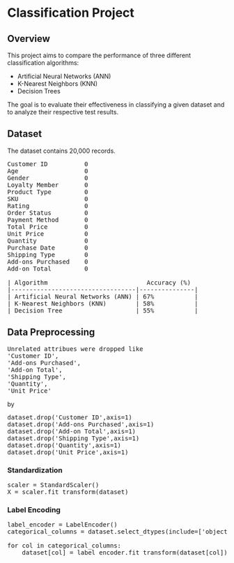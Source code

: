 # Classification Project

## Overview

This project aims to compare the performance of three different classification algorithms: 
- Artificial Neural Networks (ANN)
- K-Nearest Neighbors (KNN)
- Decision Trees

The goal is to evaluate their effectiveness in classifying a given dataset and to analyze their respective test results.

## Dataset
The dataset contains 20,000 records.
<pre>
Customer ID          0
Age                  0
Gender               0
Loyalty Member       0
Product Type         0
SKU                  0
Rating               0
Order Status         0
Payment Method       0
Total Price          0
Unit Price           0
Quantity             0
Purchase Date        0
Shipping Type        0
Add-ons Purchased    0
Add-on Total         0

| Algorithm                           Accuracy (%) 
|----------------------------------|---------------|  
| Artificial Neural Networks (ANN) | 67%           |  
| K-Nearest Neighbors (KNN)        | 58%           |  
| Decision Tree                    | 55%           |
</pre>


## Data Preprocessing
<pre>
Unrelated attribues were dropped like 
'Customer ID',
'Add-ons Purchased',
'Add-on Total',
'Shipping Type',
'Quantity',
'Unit Price'
</pre>
by
<pre>
dataset.drop('Customer ID',axis=1)
dataset.drop('Add-ons Purchased',axis=1)
dataset.drop('Add-on Total',axis=1)
dataset.drop('Shipping Type',axis=1)
dataset.drop('Quantity',axis=1)
dataset.drop('Unit Price',axis=1)
</pre>

### Standardization
<pre>
scaler = StandardScaler()
X = scaler.fit_transform(dataset)
</pre>

### Label Encoding
<pre>
label_encoder = LabelEncoder()
categorical_columns = dataset.select_dtypes(include=['object']).columns

for col in categorical_columns:
    dataset[col] = label_encoder.fit_transform(dataset[col])
</pre>